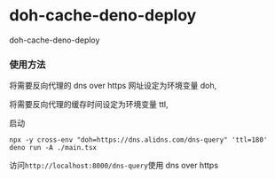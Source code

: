 # doh-cache-deno-deploy

doh-cache-deno-deploy

### 使用方法

将需要反向代理的 dns over https 网址设定为环境变量 doh,

将需要反向代理的缓存时间设定为环境变量 ttl,

启动

```
npx -y cross-env "doh=https://dns.alidns.com/dns-query" 'ttl=180'  deno run -A ./main.tsx
```

访问`http://localhost:8000/dns-query`使用 dns over https
